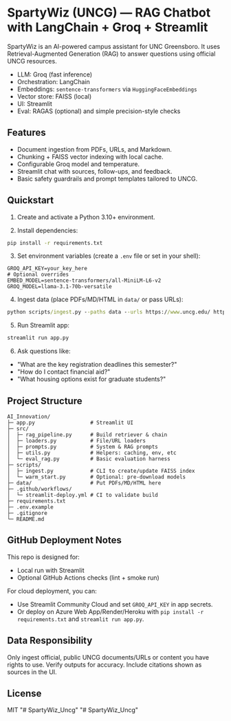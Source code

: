 # SpartyWiz (UNCG) — RAG Chatbot with LangChain + Groq + Streamlit

SpartyWiz is an AI-powered campus assistant for UNC Greensboro. It uses Retrieval-Augmented Generation (RAG) to answer questions using official UNCG resources.

- LLM: Groq (fast inference)
- Orchestration: LangChain
- Embeddings: `sentence-transformers` via `HuggingFaceEmbeddings`
- Vector store: FAISS (local)
- UI: Streamlit
- Eval: RAGAS (optional) and simple precision-style checks

## Features
- Document ingestion from PDFs, URLs, and Markdown.
- Chunking + FAISS vector indexing with local cache.
- Configurable Groq model and temperature.
- Streamlit chat with sources, follow-ups, and feedback.
- Basic safety guardrails and prompt templates tailored to UNCG.

## Quickstart

1) Create and activate a Python 3.10+ environment.

2) Install dependencies:

```cmd
pip install -r requirements.txt
```

3) Set environment variables (create a `.env` file or set in your shell):

```
GROQ_API_KEY=your_key_here
# Optional overrides
EMBED_MODEL=sentence-transformers/all-MiniLM-L6-v2
GROQ_MODEL=llama-3.1-70b-versatile
```

4) Ingest data (place PDFs/MD/HTML in `data/` or pass URLs):

```cmd
python scripts/ingest.py --paths data --urls https://www.uncg.edu/ https://reg.uncg.edu/
```

5) Run Streamlit app:

```cmd
streamlit run app.py
```

6) Ask questions like:
- "What are the key registration deadlines this semester?"
- "How do I contact financial aid?"
- "What housing options exist for graduate students?"

## Project Structure
```
AI_Innovation/
├─ app.py                  # Streamlit UI
├─ src/
│  ├─ rag_pipeline.py      # Build retriever & chain
│  ├─ loaders.py           # File/URL loaders
│  ├─ prompts.py           # System & RAG prompts
│  ├─ utils.py             # Helpers: caching, env, etc
│  └─ eval_rag.py          # Basic evaluation harness
├─ scripts/
│  ├─ ingest.py            # CLI to create/update FAISS index
│  └─ warm_start.py        # Optional: pre-download models
├─ data/                   # Put PDFs/MD/HTML here
├─ .github/workflows/
│  └─ streamlit-deploy.yml # CI to validate build
├─ requirements.txt
├─ .env.example
├─ .gitignore
└─ README.md
```

## GitHub Deployment Notes
This repo is designed for:
- Local run with Streamlit
- Optional GitHub Actions checks (lint + smoke run)

For cloud deployment, you can:
- Use Streamlit Community Cloud and set `GROQ_API_KEY` in app secrets.
- Or deploy on Azure Web App/Render/Heroku with `pip install -r requirements.txt` and `streamlit run app.py`.

## Data Responsibility
Only ingest official, public UNCG documents/URLs or content you have rights to use. Verify outputs for accuracy. Include citations shown as sources in the UI.

## License
MIT
"# SpartyWiz_Uncg" 
"# SpartyWiz_Uncg" 
